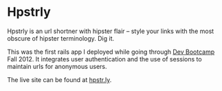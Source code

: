 Hpstrly
==========

Hpstrly is an url shortner with hipster flair – style your links with the most obscure of hipster terminology. Dig it.

This was the first rails app I deployed while going through [Dev Bootcamp](http://devbootcamp.com/) Fall 2012. It integrates user authentication and the use of sessions to maintain urls for anonymous users.

The live site can be found at [hpstr.ly](http://hpstrly.herokuapp.com).